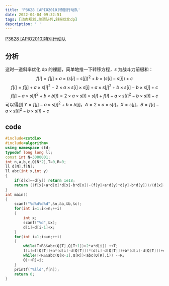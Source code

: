 ```yaml
---
title: 'P3628 [APIO2010]特别行动队'
date: 2022-04-04 09:32:51
tags: [动态规划,单调队列,斜率优化dp]
description: ' '
---
```


[P3628 [APIO2010]特别行动队](https://www.luogu.com.cn/problem/P3628)
## 分析
这时一道斜率优化 dp 的裸题，简单地推一下转移方程，$s$ 为战斗力前缀和：
$$f[i]=f[j]+a \times (s[i]-s[j])^2+b \times (s[i]-s[j])+c$$
$$f[i]=f[j]+a \times s[i]^2-2 \times a \times s[i] \times s[j]+a \times s[j]^2+b \times s[i]-b \times s[j]+c$$
$$f[j]-a \times s[j]^2+b \times b[j]=2 \times a \times s[i] \times s[j]+f[i]-a \times s[i]^2-b \times s[i]-c$$
可以得到 $Y=f[j]-a \times s[j]^2+b \times b[j]$，$A=2 \times a \times s[i]$，$X=s[j]$，$B=f[i]-a \times s[i]^2-b \times s[i]-c$
## code
```cpp
#include<cstdio>
#include<algorithm>
using namespace std;
typedef long long ll;
const int N=3000001;
int n,a,b,c,Q[N*2],T=0,R=0;
ll d[N],f[N];
ll abc(int x,int y)
{
    if(d[x]==d[y]) return 1e18;
    return ((f[x]+a*d[x]*d[x]-b*d[x])-(f[y]+a*d[y]*d[y]-b*d[y]))/(d[x]-d[y]);
}
int main()
{
    scanf("%d%d%d%d",&n,&a,&b,&c);
    for(int i=1;i<=n;++i)
    {
        int x;
        scanf("%d",&x);
        d[i]=d[i-1]+x;
    }
    for(int i=1;i<=n;++i)
    {
        while(T<R&&abc(Q[T],Q[T+1])>2*a*d[i]) ++T;
        f[i]=f[Q[T]]+a*(d[i]-d[Q[T]])*(d[i]-d[Q[T]])+b*(d[i]-d[Q[T]])+c;
        while(T<R&&abc(Q[R-1],Q[R])<abc(Q[R],i)) --R;
        Q[++R]=i;
    }
    printf("%lld",f[n]);
    return 0;
}
```